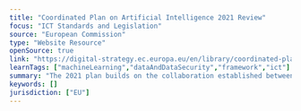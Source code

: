 ```yaml
---
title: "Coordinated Plan on Artificial Intelligence 2021 Review"
focus: "ICT Standards and Legislation"
source: "European Commission"
type: "Website Resource"
openSource: true
link: "https://digital-strategy.ec.europa.eu/en/library/coordinated-plan-artificial-intelligence-2021-review"
learnTags: ["machineLearning","dataAndDataSecurity","framework","ict"]
summary: "The 2021 plan builds on the collaboration established between the Commission and Member States during the 2018 Coordinated Plan with regard to AI development and strategy."
keywords: []
jurisdiction: ["EU"]
---
```

